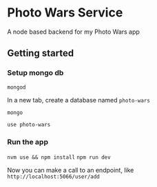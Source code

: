 # Photo Wars Service
A node based backend for my Photo Wars app

## Getting started

### Setup mongo db
`mongod`

In a new tab, create a database named `photo-wars`

`mongo`

`use photo-wars`

### Run the app
`nvm use && npm install`
`npm run dev`

Now you can make a call to an endpoint, like
`http://localhost:5066/user/add`
